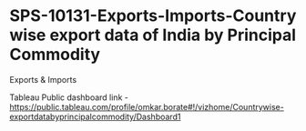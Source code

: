 # SPS-10131-Exports-Imports-Country wise export data of India by Principal Commodity 
Exports &amp; Imports

Tableau Public dashboard link - https://public.tableau.com/profile/omkar.borate#!/vizhome/Countrywise-exportdatabyprincipalcommodity/Dashboard1
